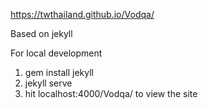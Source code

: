 https://twthailand.github.io/Vodqa/

Based on jekyll

For local development
1. gem install jekyll
2. jekyll serve
3. hit localhost:4000/Vodqa/ to view the site

